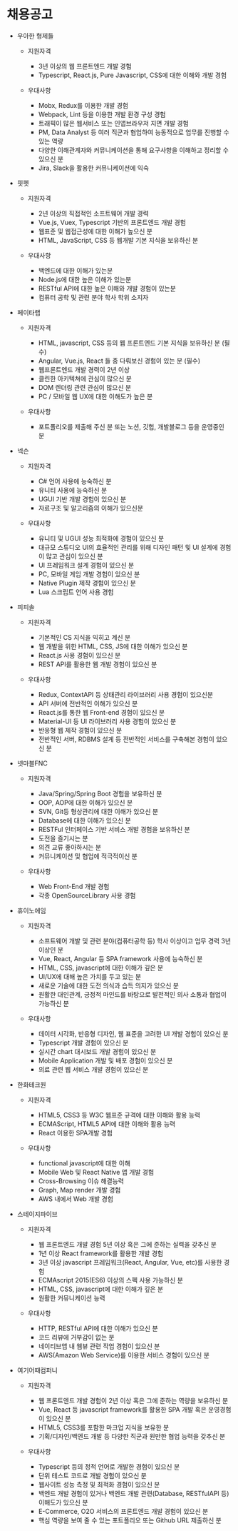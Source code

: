 # 채용공고

+ 우아한 형제들
    * 지원자격
        - 3년 이상의 웹 프론트엔드 개발 경험
        - Typescript, React.js, Pure Javascript, CSS에 대한 이해와 개발 경험
    
    * 우대사항
        - Mobx, Redux를 이용한 개발 경험
        - Webpack, Lint 등을 이용한 개발 환경 구성 경험
        - 트래픽이 많은 웹서비스 또는 인앱브라우저 지면 개발 경험
        - PM, Data Analyst 등 여러 직군과 협업하여 능동적으로 업무를 진행할 수 있는 역량
        - 다양한 이해관계자와 커뮤니케이션을 통해 요구사항을 이해하고 정리할 수 있으신 분
        - Jira, Slack을 활용한 커뮤니케이션에 익숙

+ 핏펫
    * 지원자격
        - 2년 이상의 직접적인 소프트웨어 개발 경력
        - Vue.js, Vuex, Typescript 기반의 프론트엔드 개발 경험
        - 웹표준 및 웹접근성에 대한 이해가 높으신 분
        - HTML, JavaScript, CSS 등 웹개발 기본 지식을 보유하신 분

    * 우대사항
        - 백엔드에 대한 이해가 있는분
        - Node.js에 대한 높은 이해가 있는분
        - RESTful API에 대한 높은 이해와 개발 경험이 있는분
        - 컴퓨터 공학 및 관련 분야 학사 학위 소지자

+ 페이타랩
    * 지원자격
        - HTML, javascript, CSS 등의 웹 프론트엔드 기본 지식을 보유하신 분 (필수)
        - Angular, Vue.js, React 들 중 다뤄보신 경험이 있는 분 (필수)
        - 웹프론트엔드 개발 경력이 2년 이상
        - 클린한 아키텍쳐에 관심이 많으신 분
        - DOM 렌더링 관련 관심이 많으신 분
        - PC / 모바일 웹 UX에 대한 이해도가 높은 분

    * 우대사항
        - 포트폴리오를 제출해 주신 분 또는 노션, 깃헙, 개발블로그 등을 운영중인 분

+ 넥슨
    * 지원자격
        - C# 언어 사용에 능숙하신 분
        - 유니티 사용에 능숙하신 분
        - UGUI 기반 개발 경험이 있으신 분
        - 자료구조 및 알고리즘의 이해가 있으신분

    * 우대사항
        - 유니티 및 UGUI 성능 최적화에 경험이 있으신 분
        - 대규모 스튜디오 UI의 효율적인 관리를 위해 디자인 패턴 및 UI 설계에 경험이 많고 관심이 있으신 분
        - UI 프레임워크 설계 경험이 있으신 분
        - PC, 모바일 게임 개발 경험이 있으신 분
        - Native Plugin 제작 경험이 있으신 분
        - Lua 스크립트 언어 사용 경험

+ 피피솔
    * 지원자격
        - 기본적인 CS 지식을 익히고 계신 분
        - 웹 개발을 위한 HTML, CSS, JS에 대한 이해가 있으신 분
        - React.js 사용 경험이 있으신 분
        - REST API를 활용한 웹 개발 경험이 있으신 분

    * 우대사항
        - Redux, ContextAPI 등 상태관리 라이브러리 사용 경험이 있으신분
        - API 서버에 전반적인 이해가 있으신 분
        - React.js를 통한 웹 Front-end 경험이 있으신 분
        - Material-UI 등 UI 라이브러리 사용 경험이 있으신 분
        - 반응형 웹 제작 경험이 있으신 분
        - 전반적인 서버, RDBMS 설계 등 전반적인 서비스를 구축해본 경험이 있으신 분

+ 넷마블FNC
    * 지원자격
        - Java/Spring/Spring Boot 경험을 보유하신 분
        - OOP, AOP에 대한 이해가 있으신 분
        - SVN, Git등 형상관리에 대한 이해가 있으신 분
        - Database에 대한 이해가 있으신 분
        - RESTFul 인터페이스 기반 서비스 개발 경험을 보유하신 분
        - 도전을 즐기시는 분
        - 의견 교류 좋아하시는 분
        - 커뮤니케이션 및 협업에 적극적이신 분

    * 우대사항
        - Web Front-End 개발 경험
        - 각종 OpenSourceLibrary 사용 경험

+ 휴이노에임
    * 지원자격
        - 소프트웨어 개발 및 관련 분야(컴퓨터공학 등) 학사 이상이고 업무 경력 3년 이상인 분
        - Vue, React, Angular 등 SPA framework 사용에 능숙하신 분
        - HTML, CSS, javascript에 대한 이해가 깊은 분
        - UI/UX에 대해 높은 가치를 두고 있는 분
        - 새로운 기술에 대한 도전 의식과 습득 의지가 있으신 분
        - 원활한 대인관계, 긍정적 마인드를 바탕으로 발전적인 의사 소통과 협업이 가능하신 분

    * 우대사항
        - 데이터 시각화, 반응형 디자인, 웹 표준을 고려한 UI 개발 경험이 있으신 분
        - Typescript 개발 경험이 있으신 분
        - 실시간 chart 대시보드 개발 경험이 있으신 분
        - Mobile Application 개발 및 배포 경험이 있으신 분
        - 의료 관련 웹 서비스 개발 경험이 있으신 분

+ 한화테크원
    * 지원자격
        - HTML5, CSS3 등 W3C 웹표준 규격에 대한 이해와 활용 능력
        - ECMAScript, HTML5 API에 대한 이해와 활용 능력
        - React 이용한 SPA개발 경험

    * 우대사항
        - functional javascript에 대한 이해
        - Mobile Web 및 React Native 앱 개발 경험
        - Cross-Browsing 이슈 해결능력
        - Graph, Map render 개발 경험
        - AWS 내에서 Web 개발 경험


+ 스테이지파이브
    * 지원자격
        - 웹 프론트엔드 개발 경험 5년 이상 혹은 그에 준하는 실력을 갖추신 분
        - 1년 이상 React framework를 활용한 개발 경험
        - 3년 이상 javascript 프레임워크(React, Angular, Vue, etc)를 사용한 경험
        - ECMAscript 2015(ES6) 이상의 스펙 사용 가능하신 분
        - HTML, CSS, javascript에 대한 이해가 깊은 분
        - 원활한 커뮤니케이션 능력

    * 우대사항
        - HTTP, RESTful API에 대한 이해가 있으신 분
        - 코드 리뷰에 거부감이 없는 분
        - 네이티브앱 내 웹뷰 관련 작업 경험이 있으신 분
        - AWS(Amazon Web Service)를 이용한 서비스 경험이 있으신 분

+ 여기어때컴퍼니
    * 지원자격
        - 웹 프론트엔드 개발 경험이 2년 이상 혹은 그에 준하는 역량을 보유하신 분
        - Vue, React 등 javascript framework를 활용한 SPA 개발 혹은 운영경험이 있으신 분
        - HTML5, CSS3를 포함한 마크업 지식을 보유한 분
        - 기획/디자인/백엔드 개발 등 다양한 직군과 원만한 협업 능력을 갖추신 분

    * 우대사항
        - Typescript 등의 정적 언어로 개발한 경험이 있으신 분
        - 단위 테스트 코드로 개발 경험이 있으신 분
        - 웹사이트 성능 측정 및 최적화 경험이 있으신 분
        - 백엔드 개발 경험이 있거나 백엔드 개발 관련(Database, RESTfulAPI 등) 이해도가 있으신 분
        - E-Commerce, O2O 서비스의 프론트엔드 개발 경험이 있으신 분
        - 핵심 역량을 보여 줄 수 있는 포트폴리오 또는 Github URL 제출하신 분